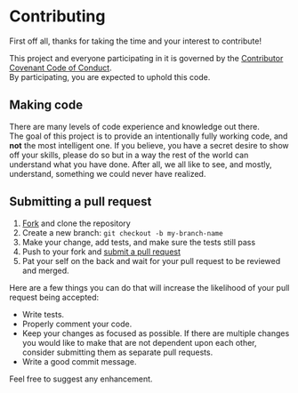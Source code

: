 # Contributing
First off all, thanks for taking the time and your interest to contribute!

This project and everyone participating in it is governed by the [Contributor Covenant Code of Conduct](CODE_OF_CONDUCT.md).<br>By participating, you are expected to uphold this code.

## Making code
There are many levels of code experience and knowledge out there.<br>The goal of this project is to provide an intentionally fully working code, and **not** the most intelligent one. If you believe, you have a secret desire to show off your skills, please do so but in a way the rest of the world can understand what you have done. After all, we all like to see, and mostly, understand, something we could never have realized.

## Submitting a pull request
1. [Fork](fork) and clone the repository
2. Create a new branch: `git checkout -b my-branch-name`
3. Make your change, add tests, and make sure the tests still pass
4. Push to your fork and [submit a pull request](pr)
5. Pat your self on the back and wait for your pull request to be reviewed and merged.

Here are a few things you can do that will increase the likelihood of your pull request being accepted:

* Write tests.
* Properly comment your code.
* Keep your changes as focused as possible. If there are multiple changes you would like to make that are not dependent upon each other, consider submitting them as separate pull requests.
* Write a good commit message.

Feel free to suggest any enhancement.
